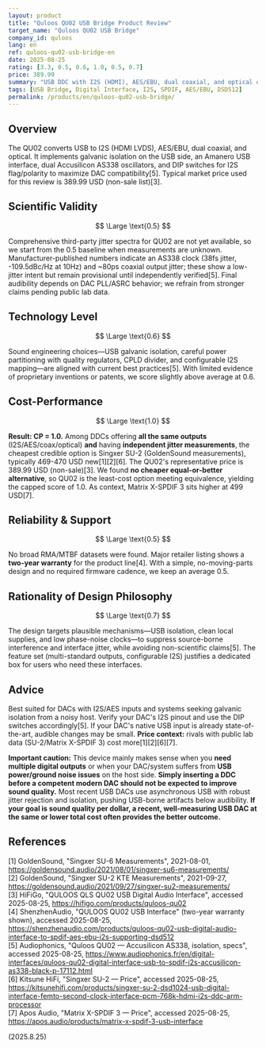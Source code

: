 ```yaml
---
layout: product
title: "Quloos QU02 USB Bridge Product Review"
target_name: "Quloos QU02 USB Bridge"
company_id: quloos
lang: en
ref: quloos-qu02-usb-bridge-en
date: 2025-08-25
rating: [3.3, 0.5, 0.6, 1.0, 0.5, 0.7]
price: 389.99
summary: "USB DDC with I2S (HDMI), AES/EBU, dual coaxial, and optical outputs. It focuses on galvanic isolation and low-phase-noise clocking (AS338). Third-party comprehensive jitter measurements for QU02 are not yet available, so Scientific Validity is provisional. Function set and market pricing are strong; the cheapest rivals with verified measurements are all pricier."
tags: [USB Bridge, Digital Interface, I2S, SPDIF, AES/EBU, DSD512]
permalink: /products/en/quloos-qu02-usb-bridge/
---
```


## Overview

The QU02 converts USB to I2S (HDMI LVDS), AES/EBU, dual coaxial, and optical. It implements galvanic isolation on the USB side, an Amanero USB interface, dual Accusilicon AS338 oscillators, and DIP switches for I2S flag/polarity to maximize DAC compatibility[5]. Typical market price used for this review is 389.99 USD (non-sale list)[3].

## Scientific Validity

$$ \Large \text{0.5} $$

Comprehensive third-party jitter spectra for QU02 are not yet available, so we start from the 0.5 baseline when measurements are unknown. Manufacturer-published numbers indicate an AS338 clock (38fs jitter, -109.5dBc/Hz at 10Hz) and ~80ps coaxial output jitter; these show a low-jitter intent but remain provisional until independently verified[5]. Final audibility depends on DAC PLL/ASRC behavior; we refrain from stronger claims pending public lab data.

## Technology Level

$$ \Large \text{0.6} $$

Sound engineering choices—USB galvanic isolation, careful power partitioning with quality regulators, CPLD divider, and configurable I2S mapping—are aligned with current best practices[5]. With limited evidence of proprietary inventions or patents, we score slightly above average at 0.6.

## Cost-Performance

$$ \Large \text{1.0} $$

**Result: CP = 1.0.** Among DDCs offering **all the same outputs** (I2S/AES/coax/optical) **and** having **independent jitter measurements**, the cheapest credible option is Singxer SU-2 (GoldenSound measurements), typically 469-470 USD new[1][2][6]. The QU02's representative price is 389.99 USD (non-sale)[3]. We found **no cheaper equal-or-better alternative**, so QU02 is the least-cost option meeting equivalence, yielding the capped score of 1.0. As context, Matrix X-SPDIF 3 sits higher at 499 USD[7].

## Reliability & Support

$$ \Large \text{0.5} $$

No broad RMA/MTBF datasets were found. Major retailer listing shows a **two-year warranty** for the product line[4]. With a simple, no-moving-parts design and no required firmware cadence, we keep an average 0.5.

## Rationality of Design Philosophy

$$ \Large \text{0.7} $$

The design targets plausible mechanisms—USB isolation, clean local supplies, and low phase-noise clocks—to suppress source-borne interference and interface jitter, while avoiding non-scientific claims[5]. The feature set (multi-standard outputs, configurable I2S) justifies a dedicated box for users who need these interfaces.

## Advice

Best suited for DACs with I2S/AES inputs and systems seeking galvanic isolation from a noisy host. Verify your DAC's I2S pinout and use the DIP switches accordingly[5]. If your DAC's native USB input is already state-of-the-art, audible changes may be small. **Price context:** rivals with public lab data (SU-2/Matrix X-SPDIF 3) cost more[1][2][6][7].

**Important caution:** This device mainly makes sense when you **need multiple digital outputs** or when your DAC/system suffers from **USB power/ground noise issues** on the host side. **Simply inserting a DDC before a competent modern DAC should not be expected to improve sound quality.** Most recent USB DACs use asynchronous USB with robust jitter rejection and isolation, pushing USB-borne artifacts below audibility. **If your goal is sound quality per dollar, a recent, well-measuring USB DAC at the same or lower total cost often provides the better outcome.**

## References

[1] GoldenSound, "Singxer SU-6 Measurements", 2021-08-01, https://goldensound.audio/2021/08/01/singxer-su6-measurements/  
[2] GoldenSound, "Singxer SU-2 KTE Measurements", 2021-09-27, https://goldensound.audio/2021/09/27/singxer-su2-measurements/  
[3] HiFiGo, "QULOOS QLS QU02 USB Digital Audio Interface", accessed 2025-08-25, https://hifigo.com/products/quloos-qu02  
[4] ShenzhenAudio, "QULOOS QU02 USB Interface" (two-year warranty shown), accessed 2025-08-25, https://shenzhenaudio.com/products/quloos-qu02-usb-digital-audio-interface-to-spdif-aes-ebu-i2s-supporting-dsd512  
[5] Audiophonics, "Quloos QU02 — Accusilicon AS338, isolation, specs", accessed 2025-08-25, https://www.audiophonics.fr/en/digital-interfaces/quloos-qu02-digital-interface-usb-to-spdif-i2s-accusilicon-as338-black-p-17112.html  
[6] Kitsune HiFi, "Singxer SU-2 — Price", accessed 2025-08-25, https://kitsunehifi.com/products/singxer-su-2-dsd1024-usb-digital-interface-femto-second-clock-interface-pcm-768k-hdmi-i2s-ddc-arm-processor  
[7] Apos Audio, "Matrix X-SPDIF 3 — Price", accessed 2025-08-25, https://apos.audio/products/matrix-x-spdif-3-usb-interface

(2025.8.25)

